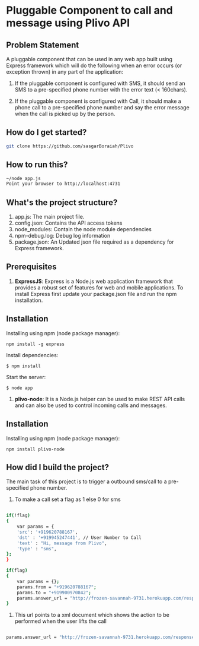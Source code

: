 # Pluggable Component to call and message using Plivo API

## Problem Statement

A pluggable component that can be used in any web app built using Express framework which will do the following when an error occurs (or exception thrown) in any part of the application:

1. If the pluggable component is configured with SMS, it should send an SMS to a pre-specified phone number with the error text (< 160chars).


2. If the pluggable component is configured with Call, it should make a phone call to a pre-specified phone number and say the error message when the call is picked up by the person.

## How do I get started?


```sh
git clone https://github.com/sasgarBoraiah/Plivo
```

## How to run this?

```sh
~/node app.js
Point your browser to http://localhost:4731
```
## What's the project structure?

1. app.js: The main project file.
1. config.json: Contains the API access tokens
1. node_modules: Contain the node module dependencies
1. npm-debug.log: Debug log information
1. package.json: An Updated json file required as a dependency for Express framework.

## Prerequisites

1. **ExpressJS**: Express is a Node.js web application framework that provides a robust set of features for web and mobile applications.
To install Express first update your package.json file and run the npm installation.

Installation
---------------
Installing using npm (node package manager):
~~~~~~~~~~~~~~~~~~~~~~~~~~~~~~~~~~~~~~~~~~~
npm install -g express
~~~~~~~~~~~~~~~~~~~~~~~~~~~~~~~~~~~~~~~~~~~

 Install dependencies:

    $ npm install

 Start the server:

    $ node app


1. **plivo-node**: It is a Node.js helper can be used to make REST API calls and can also be used to control incoming calls and messages.

Installation
---------------
Installing using npm (node package manager):
~~~~~~~~~~~~~~~~~~~~~~~~~~~~~~~~~~~~~~~~~~~
npm install plivo-node
~~~~~~~~~~~~~~~~~~~~~~~~~~~~~~~~~~~~~~~~~~~


## How did I build the project?

The main task of this project is to trigger a outbound sms/call to a pre-specified phone number.

1. To make a call set a flag as 1 else 0 for sms

```sh

if(!flag)
{
	var params = {
    'src': '+919620788167',
    'dst' : '+919945247441', // User Number to Call
    'text' : "Hi, message from Plivo",
    'type' : "sms",
};
}

if(flag)
{
	var params = {};
	params.from = "+919620788167";
	params.to = "+919900970842";
	params.answer_url = "http://frozen-savannah-9731.herokuapp.com/response/speak/";
}

```
1. 	This url points to a xml document which shows the action to be performed when the user lifts the call

```sh

params.answer_url = "http://frozen-savannah-9731.herokuapp.com/response/speak/";

```
